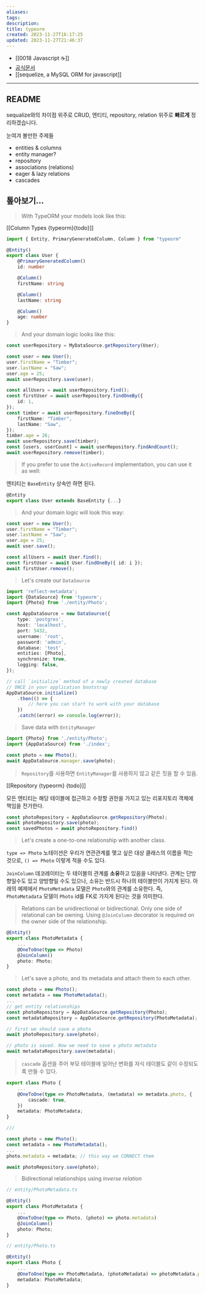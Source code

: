 ```yaml
---
aliases: 
tags: 
description:
title: typeorm
created: 2023-11-27T16:17:25
updated: 2023-11-27T21:46:37
---
```

- [[0018 Javascript ☕️]]
- [공식문서](https://typeorm.io/)
- [[sequelize, a MySQL ORM for javascript]]
___

## README

sequalize와의 차이점 위주로 CRUD, 엔티티, repository, relation 위주로 **빠르게** 정리하겠습니다.

눈여겨 볼만한 주제들

- entities & columns
- entity manager?
- repository
- associations (relations)
- eager & lazy relations
- cascades

## 톺아보기...

> With TypeORM your models look like this:

[[Column Types {typeorm}{todo}]]

```ts
import { Entity, PrimaryGeneratedColumn, Column } from "typeorm"

@Entity()
export class User {
	@PrimaryGeneratedColumn()
	id: number

	@Column()
	firstName: string

	@Column()
	lastName: string

	@Column()
	age: number
}
```

> And your domain logic looks like this:

```ts
const userRepository = MyDataSource.getRepository(User);

const user = new User();
user.firstName = "Timber";
user.lastName = "Saw";
user.age = 25;
await userRepository.save(user);

const allUsers = await userRepository.find();
const firstUser = await userRepository.findOneBy({
	id: 1,
});
const timber = await userRepository.fineOneBy({
	firstName: "Timber",
	lastName: "Saw",
});
timber.age = 26;
await userRepository.save(timber);
const [users, userCount] = await userRepository.findAndCount();
await userRepository.remove(timber);
```

> If you prefer to use the `ActiveRecord` implementation, you can use it as well:

엔티티는 `BaseEntity` 상속만 하면 된다.

```ts
@Entity
export class User extends BaseEntity {...}
```

> And your domain logic will look this way:

```ts
const user = new User();
user.firstName = "Timber";
user.lastName = "Saw";
user.age = 25;
await user.save();

const allUsers = await User.find();
const firstUser = await User.findOneBy({ id: i });
await firstUser.remove();
```

> Let's create our `DataSource`

```ts
import 'reflect-metadata';
import {DataSource} from 'typeorm';
import {Photo} from './entity/Photo';

const AppDataSource = new DataSource({
	type: 'postgres',
	host: 'localhost',
	port: 5432,
	username: 'root',
	password: 'admin',
	database: 'test',
	entities: [Photo],
	synchronize: true,
	logging: false,
});

// call `initialize` method of a newly created database
// ONCE in your application bootstrap
AppDataSource.initialize()
	.then(() => {
		// here you can start to work with your database
	})
	.catch((error) => console.log(error));
```

> Save data with `EntityManager`

```ts
import {Photo} from './entity/Photo';
import {AppDataSource} from './index';

const photo = new Photo();
await AppDataSource.manager.save(photo);
```

> `Repository`를 사용하면 `EntityManager`를 사용하지 않고 같은 짓을 할 수 있음.

[[Repository {typeorm} {todo}]]

모든 엔티티는 해당 테이블에 접근하고 수정할 권한을 가지고 있는 리포지토리 객체에 책임을 전가한다.

```ts
const photoRepository = AppDataSource.getRepository(Photo);
await photoRepository.save(photo);
const savedPhotos = await photoRepository.find()
```

> Let's create a one-to-one relationship with another class. 

`type => Photo` 노테이션은 우리가 연관관계를 맺고 싶은 대상 클래스의 이름을 적는 것으로, `() => Photo` 이렇게 적을 수도 있다.

`JoinColumn` 데코레이터는 두 테이블의 관계를 **소유**하고 있음을 나타낸다. 관계는 단방향일수도 있고 양방향일 수도 있으나, 소유는 반드시 하나의 테이블만이 가지게 된다. 아래의 예제에서 `PhotoMetadata` 모델은 `Photo`와의 관계를 소유한다. 즉, `PhotoMetadata` 모델이 `Photo` id를 FK로 가지게 된다는 것을 의미한다.

> Relations can be unidirectional or bidirectional. Only one side of relational can be owning. Using `@JoinColumn` decorator is required on the owner side of the relationship.

```ts
@Entity()
export class PhotoMetadata {
	...
	@OneToOne(type => Photo)
	@JoinColumn()
	photo: Photo;
}
```

> Let's save a photo, and its metadata and attach them to each other.

```ts
const photo = new Photo();
const metadata = new PhotoMetadata();
...
// get entity relationships
const photoRepository = AppDataSource.getRepository(Photo);
const metadataRepository = AppDataSource.getRepository(PhotoMetadata);

// first we should save a photo
await photoRepository.save(photo);

// photo is saved. Now we need to save a photo metadata
await metadataRepository.save(metadata);
```

> `cascade` 옵션을 주어 부모 테이블에 일어난 변화를 자식 테이블도 같이 수정되도록 만들 수 있다.

```ts
export class Photo {
	...
	@OneToOne(type => PhotoMetadata, (metadata) => metadata.photo, {
		cascade: true,
	})
	metadata: PhotoMetadata;
}

///

const photo = new Photo();
const metadata = new PhotoMetadata();
...
photo.metadata = metadata; // this way we CONNECT them

await photoRepository.save(photo);
```

> Bidirectional relationships using *inverse relation*

```ts
// entity/PhotoMetadata.ts

@Entity()
export class PhotoMetadata {
	...
	@OneToOne(type => Photo, (photo) => photo.metadata)
	@JoinColumn()
	photo: Photo;
}

// entity/Photo.ts

@Entity()
export class Photo {
	...
	@OneToOne(type => PhotoMetadata, (photoMetadata) => photoMetadata.photo)
	metadata: PhotoMetadata;
}
```
